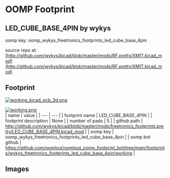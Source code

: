 # OOMP Footprint  
## LED_CUBE_BASE_4PIN  by wykys  
  
oomp key: oomp_wykys_freetronics_footprints_led_cube_base_4pin  
  
source repo at: [http://github.com/wykys/kicad/blob/master/mods/RF.pretty/XMIT.kicad_mod](http://github.com/wykys/kicad/blob/master/mods/RF.pretty/XMIT.kicad_mod)  
## Footprint  
  
[![working_kicad_pcb_3d.png](working_kicad_pcb_3d_600.png)](working_kicad_pcb_3d.png)  
  
[![working.png](working_600.png)](working.png)  
| name | value | 
| --- | --- | 
| footprint name | LED_CUBE_BASE_4PIN | 
| footprint description | None | 
| number of pads | 5 | 
| github path | http://github.com/wykys/kicad/blob/master/mods/freetronics_footprints.pretty/LED_CUBE_BASE_4PIN.kicad_mod | 
| oomp key | oomp_wykys_freetronics_footprints_led_cube_base_4pin | 
| oomp bot github | https://github.com/oomlout/oomlout_oomp_footprint_bot/tree/main/footprints/wykys_freetronics_footprints_led_cube_base_4pin/working | 
## Images  
